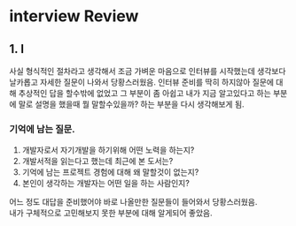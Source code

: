 # interview Review


## 1. I
사실 형식적인 절차라고 생각해서 조금 가벼운 마음으로 인터뷰를 시작했는데 생각보다 날카롭고 자세한 질문이 나와서 당황스러웠음. 
인터뷰 준비를 딱히 하지않아 질문에 대해 추상적인 답을 할수밖에 없었고 그 부분이 좀 아쉽고 내가 지금 알고있다고 하는 부분에 말로 설명을 했을때 뭘 말할수있을까? 하는 부분을 다시 생각해보게 됨.

###  기억에 남는 질문.
1. 개발자로서 자기개발을 하기위해 어떤 노력을 하는지?
2. 개발서적을 읽는다고 했는데 최근에 본 도서는?
3. 기억에 남는 프로젝트 경험에 대해 왜 말할것이 없는지?
4. 본인이 생각하는 개발자는 어떤 일을 하는 사람인지?

어느 정도 대답을 준비했어야 바로 나올만한 질문들이 들어와서 당황스러웠음.  
내가 구체적으로 고민해보지 못한 부분에 대해 알게되어 좋았음.